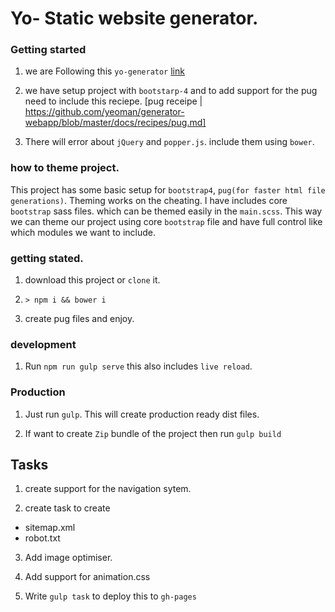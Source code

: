 # Yo- Static website generator.

### Getting started
1. we are Following this `yo-generator` [link](https://github.com/yeoman/generator-webapp)

2. we have setup project with `bootstarp-4` and to add support 
for the pug need to include this reciepe. 
[pug receipe | https://github.com/yeoman/generator-webapp/blob/master/docs/recipes/pug.md]

3. There will error about `jQuery` and `popper.js`. include them using `bower`.

### how to theme project.
This project has some basic setup for `bootstrap4`, `pug(for faster html file generations)`.
Theming works on the cheating. I have includes core `bootstrap` sass files. which can be themed easily in the `main.scss`. This way we can theme our project using core `bootstrap` file and have full control like which modules we want to include. 


### getting stated.

1. download this project or `clone` it.

2. `> npm i && bower i`

3. create pug files and enjoy.


### development

1. Run  `npm run gulp serve` this also includes `live reload`.


### Production 

1. Just run `gulp`. This will create production ready dist files. 

2. If want to create `Zip` bundle of the project then run `gulp build` 


## Tasks

1. create support for the navigation sytem.

2. create task to create 
  - sitemap.xml
  - robot.txt
  
3. Add image optimiser.

4. Add support for animation.css

5. Write `gulp task` to deploy this to `gh-pages`  


